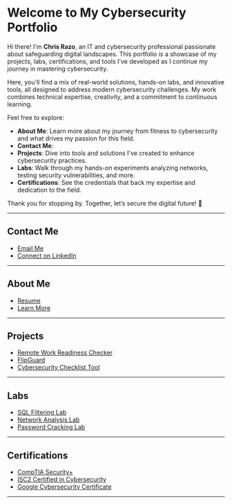 # Welcome to My Cybersecurity Portfolio

Hi there! I'm **Chris Razo**, an IT and cybersecurity professional passionate about safeguarding digital landscapes. This portfolio is a showcase of my projects, labs, certifications, and tools I've developed as I continue my journey in mastering cybersecurity.

Here, you'll find a mix of real-world solutions, hands-on labs, and innovative tools, all designed to address modern cybersecurity challenges. My work combines technical expertise, creativity, and a commitment to continuous learning.

Feel free to explore:

- **About Me**: Learn more about my journey from fitness to cybersecurity and what drives my passion for this field.
- **Contact Me**: 
- **Projects**: Dive into tools and solutions I've created to enhance cybersecurity practices.  
- **Labs**: Walk through my hands-on experiments analyzing networks, testing security vulnerabilities, and more.  
- **Certifications**: See the credentials that back my expertise and dedication to the field.  

Thank you for stopping by. Together, let’s secure the digital future! 🚀

---

## Contact Me
- [Email Me](mailto:christopher.razo@icloud.com)
- [Connect on LinkedIn](https://linkedin.com/in/christopher-razo)

---

## About Me
- [Resume](assets/resume/cr-resume.pdf)
- [Learn More](about/about.md)

---

## Projects <a id="projects"></a>
- [Remote Work Readiness Checker](./projects/remote-work-readiness-checker.md)
- [FlipGuard](./projects/flipguard.md)
- [Cybersecurity Checklist Tool](./projects/cybersecurity-checklist-tool.md)

---

## Labs
- [SQL Filtering Lab](./labs/sql-filtering-lab.md)
- [Network Analysis Lab](./labs/network-analysis-lab.md)
- [Password Cracking Lab](./labs/password-cracking-lab.md)

---

## Certifications
- [CompTIA Security+](./certs/comptia.md)
- [ISC2 Certified in Cybersecurity](./certs/isc2.md)
- [Google Cybersecurity Certificate](./certs/google.md)

---

<!-- 
## Other Learning
- [LinkedIn Learning](./recent/linkedin-learning.md)
- [Salesforce](./recent/salesforce.md)
- [Azure](./recent/azure.md)
-->
